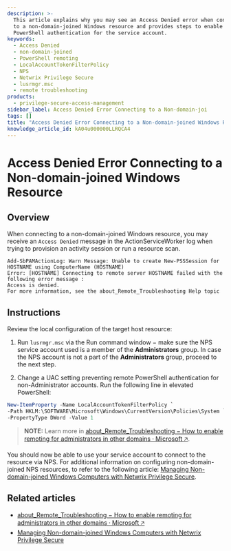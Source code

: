 ```yaml
---
description: >-
  This article explains why you may see an Access Denied error when connecting
  to a non-domain-joined Windows resource and provides steps to enable remote
  PowerShell authentication for the service account.
keywords:
  - Access Denied
  - non-domain-joined
  - PowerShell remoting
  - LocalAccountTokenFilterPolicy
  - NPS
  - Netwrix Privilege Secure
  - lusrmgr.msc
  - remote troubleshooting
products:
  - privilege-secure-access-management
sidebar_label: Access Denied Error Connecting to a Non-domain-joi
tags: []
title: "Access Denied Error Connecting to a Non-domain-joined Windows Resource"
knowledge_article_id: kA04u000000LLRQCA4
---
```


# Access Denied Error Connecting to a Non-domain-joined Windows Resource

## Overview

When connecting to a non-domain-joined Windows resource, you may receive an `Access Denied` message in the ActionServiceWorker log when trying to provision an activity session or run a resource scan.

```
Add-SbPAMActionLog: Warn Message: Unable to create New-PSSSession for HOSTNAME using ComputerName (HOSTNAME)
Error: [HOSTNAME] Connecting to remote server HOSTNAME failed with the following error message :
Access is denied.
For more information, see the about_Remote_Troubleshooting Help topic
```

## Instructions

Review the local configuration of the target host resource:

1. Run `lusrmgr.msc` via the Run command window − make sure the NPS service account used is a member of the **Administrators** group. In case the NPS account is not a part of the **Administrators** group, proceed to the next step.

2. Change a UAC setting preventing remote PowerShell authentication for non-Administrator accounts. Run the following line in elevated PowerShell:

```powershell
New-ItemProperty -Name LocalAccountTokenFilterPolicy `
-Path HKLM:\SOFTWARE\Microsoft\Windows\CurrentVersion\Policies\System `
-PropertyType DWord -Value 1
```

> **NOTE:** Learn more in [about_Remote_Troubleshooting − How to enable remoting for administrators in other domains ⸱ Microsoft &#129125;](https://learn.microsoft.com/en-us/powershell/module/microsoft.powershell.core/about/about_remote_troubleshooting?view=powershell-7.3#how-to-enable-remoting-for-administrators-in-other-domains).

You should now be able to use your service account to connect to the resource via NPS. For additional information on configuring non-domain-joined NPS resources, to refer to the following article: [Managing Non-domain-joined Windows Computers with Netwrix Privilege Secure](https://docs.netwrix.com/docs/kb/privilegesecure/managing-non-domain-joined-windows-computers-with-privilege-secure).

## Related articles

- [about_Remote_Troubleshooting − How to enable remoting for administrators in other domains ⸱ Microsoft &#129125;](https://learn.microsoft.com/en-us/powershell/module/microsoft.powershell.core/about/about_remote_troubleshooting?view=powershell-7.3#how-to-enable-remoting-for-administrators-in-other-domains)
- [Managing Non-domain-joined Windows Computers with Netwrix Privilege Secure](https://docs.netwrix.com/docs/kb/privilegesecure/managing-non-domain-joined-windows-computers-with-privilege-secure)
